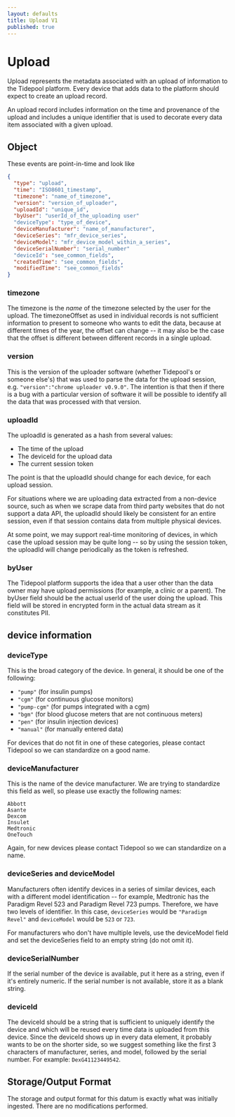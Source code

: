 ```yaml
---
layout: defaults
title: Upload V1
published: true
---
```

# Upload

Upload represents the metadata associated with an upload of information to the Tidepool platform. Every device that adds data to the platform should expect to create an upload record.

An upload record includes information on the time and provenance of the upload and includes a unique identifier that is used to decorate every data item associated with a given upload.


## Object
These events are point-in-time and look like


~~~json
{
  "type": "upload",
  "time": "ISO8601_timestamp",
  "timezone": "name_of_timezone",
  "version": "version_of_uploader",
  "uploadId": "unique_id",
  "byUser": "userId_of_the_uploading user"
  "deviceType": "type_of_device",
  "deviceManufacturer": "name_of_manufacturer",
  "deviceSeries": "mfr_device_series",
  "deviceModel": "mfr_device_model_within_a_series",
  "deviceSerialNumber": "serial_number"
  "deviceId": "see_common_fields",
  "createdTime": "see_common_fields",
  "modifiedTime": "see_common_fields"
}
~~~

### timezone

The timezone is the *name* of the timezone selected by the user for the upload. The timezoneOffset as used in individual records is not sufficient information to present to someone who wants to edit the data, because at different times of the year, the offset can change -- it may also be the case that the offset is different between different records in a single upload.

### version

This is the version of the uploader software (whether Tidepool's or someone else's) that was used to parse the data for the upload session, e.g. `"version":"chrome uploader v0.9.0"`. The intention is that then if there is a bug with a particular version of software it will be possible to identify all the data that was processed with that version.

### uploadId

The uploadId is generated as a hash from several values:

* The time of the upload
* The deviceId for the upload data
* The current session token

The point is that the uploadId should change for each device, for each upload session.

For situations where we are uploading data extracted from a non-device source, such as when we scrape data from third party websites that do not support a data API, the uploadId should likely be consistent for an entire session, even if that session contains data from multiple physical devices.

At some point, we may support real-time monitoring of devices, in which case the upload session may be quite long -- so by using the session token, the uploadId will change periodically as the token is refreshed.

### byUser

The Tidepool platform supports the idea that a user other than the data owner may have upload permissions (for example, a clinic or a parent). The byUser field should be the actual userId of the user doing the upload. This field will be stored in encrypted form in the actual data stream as it constitutes PII.

## device information

### deviceType
This is the broad category of the device. In general, it should be one of the following:

* `"pump"` (for insulin pumps)
* `"cgm"` (for continuous glucose monitors)
* `"pump-cgm"` (for pumps integrated with a cgm)
* `"bgm"` (for blood glucose meters that are not continuous meters)
* `"pen"` (for insulin injection devices)
* `"manual"` (for manually entered data)

For devices that do not fit in one of these categories, please contact Tidepool so we can standardize on a good name.

### deviceManufacturer

This is the name of the device manufacturer. We are trying to standardize this field as well, so please use exactly the following names:

    Abbott
    Asante
    Dexcom
    Insulet
    Medtronic
    OneTouch

Again, for new devices please contact Tidepool so we can standardize on a name.

### deviceSeries and deviceModel

Manufacturers often identify devices in a series of similar devices, each with a different model identification -- for example, Medtronic has the Paradigm Revel 523 and Paradigm Revel 723 pumps. Therefore, we have two levels of identifier. In this case, `deviceSeries` would be `"Paradigm Revel"` and `deviceModel` would be `523` or `723`.

For manufacturers who don't have multiple levels, use the deviceModel field and set the deviceSeries field to an empty string (do not omit it).

### deviceSerialNumber

If the serial number of the device is available, put it here as a string, even if it's entirely numeric. If the serial number is not available, store it as a blank string.

### deviceId
The deviceId should be a string that is sufficient to uniquely identify the device and which will be reused every time data is uploaded from this device. Since the deviceId shows up in every data element, it probably wants to be on the shorter side, so we suggest something like the first 3 characters of manufacturer, series, and model, followed by the serial number. For example: `DexG41123449542`.



## Storage/Output Format

The storage and output format for this datum is exactly what was initially ingested.  There are no modifications performed.